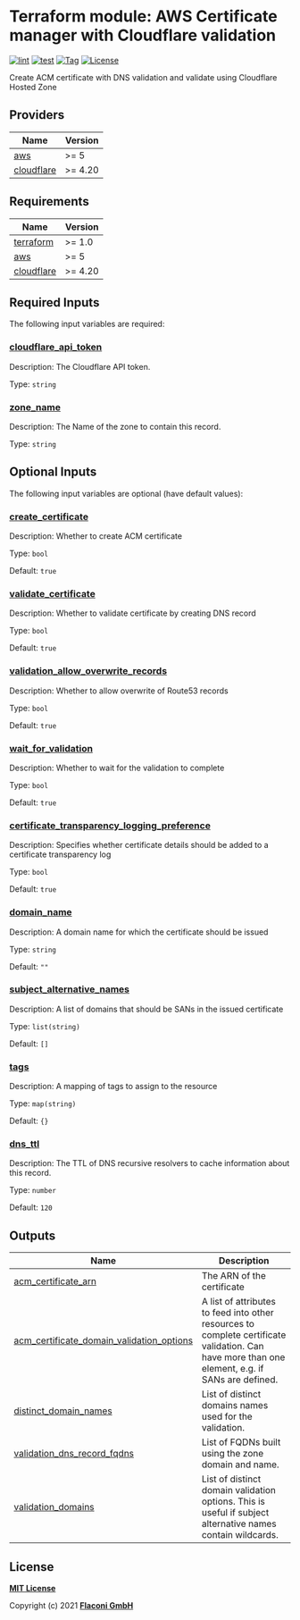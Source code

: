 # Terraform module: AWS Certificate manager with Cloudflare validation

[![lint](https://github.com/flaconi/terraform-aws-acm-cloudflare/workflows/lint/badge.svg)](https://github.com/flaconi/terraform-aws-acm-cloudflare/actions?query=workflow%3Alint)
[![test](https://github.com/flaconi/terraform-aws-acm-cloudflare/workflows/test/badge.svg)](https://github.com/flaconi/terraform-aws-acm-cloudflare/actions?query=workflow%3Atest)
[![Tag](https://img.shields.io/github/tag/flaconi/terraform-aws-acm-cloudflare.svg)](https://github.com/flaconi/terraform-aws-acm-cloudflare/releases)
[![License](https://img.shields.io/badge/license-MIT-blue.svg)](https://opensource.org/licenses/MIT)

Create ACM certificate with DNS validation and validate using Cloudflare Hosted Zone

<!-- TFDOCS_HEADER_START -->


<!-- TFDOCS_HEADER_END -->

<!-- TFDOCS_PROVIDER_START -->
## Providers

| Name | Version |
|------|---------|
| <a name="provider_aws"></a> [aws](#provider\_aws) | >= 5 |
| <a name="provider_cloudflare"></a> [cloudflare](#provider\_cloudflare) | >= 4.20 |

<!-- TFDOCS_PROVIDER_END -->

<!-- TFDOCS_REQUIREMENTS_START -->
## Requirements

| Name | Version |
|------|---------|
| <a name="requirement_terraform"></a> [terraform](#requirement\_terraform) | >= 1.0 |
| <a name="requirement_aws"></a> [aws](#requirement\_aws) | >= 5 |
| <a name="requirement_cloudflare"></a> [cloudflare](#requirement\_cloudflare) | >= 4.20 |

<!-- TFDOCS_REQUIREMENTS_END -->

<!-- TFDOCS_INPUTS_START -->
## Required Inputs

The following input variables are required:

### <a name="input_cloudflare_api_token"></a> [cloudflare\_api\_token](#input\_cloudflare\_api\_token)

Description: The Cloudflare API token.

Type: `string`

### <a name="input_zone_name"></a> [zone\_name](#input\_zone\_name)

Description: The Name of the zone to contain this record.

Type: `string`

## Optional Inputs

The following input variables are optional (have default values):

### <a name="input_create_certificate"></a> [create\_certificate](#input\_create\_certificate)

Description: Whether to create ACM certificate

Type: `bool`

Default: `true`

### <a name="input_validate_certificate"></a> [validate\_certificate](#input\_validate\_certificate)

Description: Whether to validate certificate by creating DNS record

Type: `bool`

Default: `true`

### <a name="input_validation_allow_overwrite_records"></a> [validation\_allow\_overwrite\_records](#input\_validation\_allow\_overwrite\_records)

Description: Whether to allow overwrite of Route53 records

Type: `bool`

Default: `true`

### <a name="input_wait_for_validation"></a> [wait\_for\_validation](#input\_wait\_for\_validation)

Description: Whether to wait for the validation to complete

Type: `bool`

Default: `true`

### <a name="input_certificate_transparency_logging_preference"></a> [certificate\_transparency\_logging\_preference](#input\_certificate\_transparency\_logging\_preference)

Description: Specifies whether certificate details should be added to a certificate transparency log

Type: `bool`

Default: `true`

### <a name="input_domain_name"></a> [domain\_name](#input\_domain\_name)

Description: A domain name for which the certificate should be issued

Type: `string`

Default: `""`

### <a name="input_subject_alternative_names"></a> [subject\_alternative\_names](#input\_subject\_alternative\_names)

Description: A list of domains that should be SANs in the issued certificate

Type: `list(string)`

Default: `[]`

### <a name="input_tags"></a> [tags](#input\_tags)

Description: A mapping of tags to assign to the resource

Type: `map(string)`

Default: `{}`

### <a name="input_dns_ttl"></a> [dns\_ttl](#input\_dns\_ttl)

Description: The TTL of DNS recursive resolvers to cache information about this record.

Type: `number`

Default: `120`

<!-- TFDOCS_INPUTS_END -->

<!-- TFDOCS_OUTPUTS_START -->
## Outputs

| Name | Description |
|------|-------------|
| <a name="output_acm_certificate_arn"></a> [acm\_certificate\_arn](#output\_acm\_certificate\_arn) | The ARN of the certificate |
| <a name="output_acm_certificate_domain_validation_options"></a> [acm\_certificate\_domain\_validation\_options](#output\_acm\_certificate\_domain\_validation\_options) | A list of attributes to feed into other resources to complete certificate validation. Can have more than one element, e.g. if SANs are defined. |
| <a name="output_distinct_domain_names"></a> [distinct\_domain\_names](#output\_distinct\_domain\_names) | List of distinct domains names used for the validation. |
| <a name="output_validation_dns_record_fqdns"></a> [validation\_dns\_record\_fqdns](#output\_validation\_dns\_record\_fqdns) | List of FQDNs built using the zone domain and name. |
| <a name="output_validation_domains"></a> [validation\_domains](#output\_validation\_domains) | List of distinct domain validation options. This is useful if subject alternative names contain wildcards. |

<!-- TFDOCS_OUTPUTS_END -->


## License

**[MIT License](LICENSE)**

Copyright (c) 2021 **[Flaconi GmbH](https://github.com/flaconi)**
